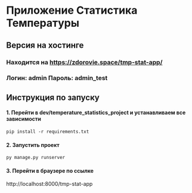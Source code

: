 # Приложение Статистика Температуры
## Версия на хостинге
### Находится на https://zdorovie.space/tmp-stat-app/
### Логин: admin Пароль: admin_test

## Инструкция по запуску
#### 1.  Перейти в dev/temperature_statistics_project и устанавливаем все зависимости 

<code>pip install -r requirements.txt</code>

#### 2. Запустить проект
<code>py manage.py runserver </code>

#### 3. Перейти в браузере по ссылке

http://localhost:8000/tmp-stat-app